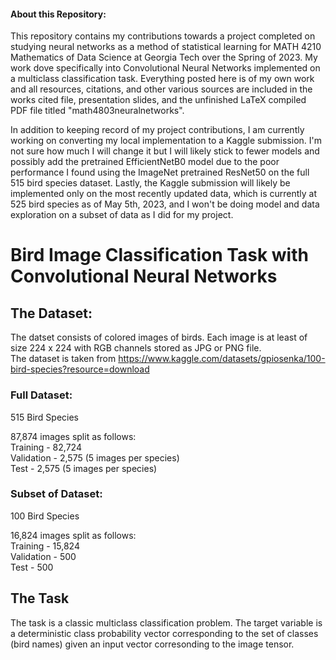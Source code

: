 #### About this Repository:
 This repository contains my contributions towards a project completed on studying neural networks as a method of statistical learning for MATH 4210 Mathematics of Data Science at Georgia Tech over the Spring of 2023. My work dove specifically into Convolutional Neural Networks implemented on a multiclass classification task. Everything posted here is of my own work and all resources, citations, and other various sources are included in the works cited file, presentation slides, and the unfinished LaTeX compiled PDF file titled "math4803neuralnetworks".
 
 In addition to keeping record of my project contributions, I am currently working on converting my local implementation to a Kaggle submission. I'm not sure how much I will change it but I will likely stick to fewer models and possibly add the pretrained EfficientNetB0 model due to the poor performance I found using the ImageNet pretrained ResNet50 on the full 515 bird species dataset. Lastly, the Kaggle submission will likely be implemented only on the most recently updated data, which is currently at 525 bird species as of May 5th, 2023, and I won't be doing model and data exploration on a subset of data as I did for my project.

# Bird Image Classification Task with Convolutional Neural Networks

## The Dataset:
The datset consists of colored images of birds. Each image is at least of size 224 x 224 with RGB channels stored as JPG or PNG file.\
The dataset is taken from https://www.kaggle.com/datasets/gpiosenka/100-bird-species?resource=download

### Full Dataset:
515 Bird Species

87,874 images split as follows:\
  Training - 82,724\
  Validation - 2,575 (5 images per species)\
  Test - 2,575 (5 images per species)

### Subset of Dataset:
100 Bird Species

16,824 images split as follows:\
  Training - 15,824\
  Validation - 500\
  Test - 500

## The Task
The task is a classic multiclass classification problem. The target variable is a deterministic class probability vector corresponding to the set of classes (bird names) given an input vector corresonding to the image tensor.
